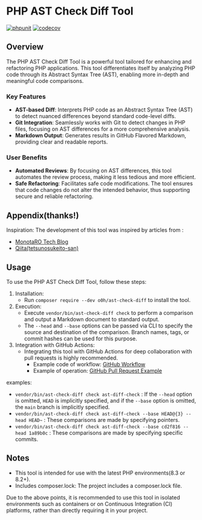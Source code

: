 # PHP AST Check Diff Tool
[![phpunit](https://github.com/o0h/php-ast-check-diff/actions/workflows/phpunit.yml/badge.svg)](https://github.com/o0h/php-ast-check-diff/actions/workflows/phpunit.yml)
[![codecov](https://codecov.io/gh/o0h/php-ast-check-diff/graph/badge.svg?token=hxtB6lwmK5)](https://codecov.io/gh/o0h/php-ast-check-diff)

## Overview

The PHP AST Check Diff Tool is a powerful  tool tailored for enhancing and refactoring PHP applications.
This tool differentiates itself by analyzing PHP code through its Abstract Syntax Tree (AST), enabling more in-depth and meaningful code comparisons.

### Key Features
- **AST-based Diff**: Interprets PHP code as an Abstract Syntax Tree (AST) to detect nuanced differences beyond standard code-level diffs.
- **Git Integration**: Seamlessly works with Git to detect changes in PHP files, focusing on AST differences for a more comprehensive analysis.
- **Markdown Output**: Generates results in GitHub Flavored Markdown, providing clear and readable reports.

### User Benefits
- **Automated Reviews**: By focusing on AST differences, this tool automates the review process, making it less tedious and more efficient.
- **Safe Refactoring**: Facilitates safe code modifications. The tool ensures that code changes do not alter the intended behavior, thus supporting secure and reliable refactoring.

## Appendix(thanks!)
Inspiration:
The development of this tool was inspired by articles from :

- [MonotaRO Tech Blog](https://tech-blog.monotaro.com/entry/2018/09/26/142451)
- [Qiita(tetsunosukeito-san)](https://qiita.com/tetsunosukeito/items/c0e99a120414de226480)

## Usage
To use the PHP AST Check Diff Tool, follow these steps:

1. Installation:
   - Run `composer require --dev o0h/ast-check-diff` to install the tool.
2. Execution:
   - Execute `vendor/bin/ast-check-diff check` to perform a comparison and output a Markdown document to standard output.
   - The `--head` and `--base` options can be passed via CLI to specify the source and destination of the comparison. Branch names, tags, or commit hashes can be used for this purpose.
3. Integration with GitHub Actions:
   - Integrating this tool with GitHub Actions for deep collaboration with pull requests is highly recommended.
     - Example code of workflow: [GitHub Workflow](https://github.com/o0h/php-ast-check-diff/blob/main/.github/workflows/php-ast-check-diff.yml)
     - Example of operation: [GitHub Pull Request Example](https://github.com/o0h/php-ast-check-diff/pull/5#issuecomment-1867274471)


examples:
- `vendor/bin/ast-check-diff check ast-diff-check` : If the `--head` option is omitted, `HEAD` is implicitly specified, and if the `--base` option is omitted, the `main` branch is implicitly specified.
- `vendor/bin/ast-check-diff check ast-diff-check --base HEAD@{3} --head HEAD~` : These comparisons are made by specifying pointers.
- `vendor/bin/ast-check-diff check ast-diff-check --base cd2f816 --head 1a89b0c` : These comparisons are made by specifying specific commits.
## Notes
- This tool is intended for use with the latest PHP environments(8.3 or 8.2+).
- Includes composer.lock: The project includes a composer.lock file.

Due to the above points, it is recommended to use this tool in isolated environments such as containers or on Continuous Integration (CI) platforms, rather than directly requiring it in your project.
